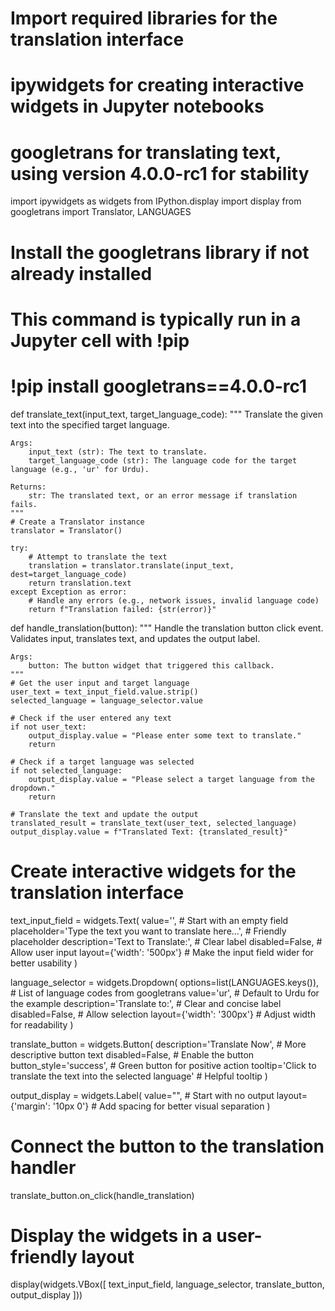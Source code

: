 # Import required libraries for the translation interface
# ipywidgets for creating interactive widgets in Jupyter notebooks
# googletrans for translating text, using version 4.0.0-rc1 for stability
import ipywidgets as widgets
from IPython.display import display
from googletrans import Translator, LANGUAGES

# Install the googletrans library if not already installed
# This command is typically run in a Jupyter cell with !pip
# !pip install googletrans==4.0.0-rc1

def translate_text(input_text, target_language_code):
    """
    Translate the given text into the specified target language.

    Args:
        input_text (str): The text to translate.
        target_language_code (str): The language code for the target language (e.g., 'ur' for Urdu).

    Returns:
        str: The translated text, or an error message if translation fails.
    """
    # Create a Translator instance
    translator = Translator()
    
    try:
        # Attempt to translate the text
        translation = translator.translate(input_text, dest=target_language_code)
        return translation.text
    except Exception as error:
        # Handle any errors (e.g., network issues, invalid language code)
        return f"Translation failed: {str(error)}"

def handle_translation(button):
    """
    Handle the translation button click event.
    Validates input, translates text, and updates the output label.

    Args:
        button: The button widget that triggered this callback.
    """
    # Get the user input and target language
    user_text = text_input_field.value.strip()
    selected_language = language_selector.value
    
    # Check if the user entered any text
    if not user_text:
        output_display.value = "Please enter some text to translate."
        return
    
    # Check if a target language was selected
    if not selected_language:
        output_display.value = "Please select a target language from the dropdown."
        return
    
    # Translate the text and update the output
    translated_result = translate_text(user_text, selected_language)
    output_display.value = f"Translated Text: {translated_result}"

# Create interactive widgets for the translation interface
text_input_field = widgets.Text(
    value='',  # Start with an empty field
    placeholder='Type the text you want to translate here...',  # Friendly placeholder
    description='Text to Translate:',  # Clear label
    disabled=False,  # Allow user input
    layout={'width': '500px'}  # Make the input field wider for better usability
)

language_selector = widgets.Dropdown(
    options=list(LANGUAGES.keys()),  # List of language codes from googletrans
    value='ur',  # Default to Urdu for the example
    description='Translate to:',  # Clear and concise label
    disabled=False,  # Allow selection
    layout={'width': '300px'}  # Adjust width for readability
)

translate_button = widgets.Button(
    description='Translate Now',  # More descriptive button text
    disabled=False,  # Enable the button
    button_style='success',  # Green button for positive action
    tooltip='Click to translate the text into the selected language'  # Helpful tooltip
)

output_display = widgets.Label(
    value="",  # Start with no output
    layout={'margin': '10px 0'}  # Add spacing for better visual separation
)

# Connect the button to the translation handler
translate_button.on_click(handle_translation)

# Display the widgets in a user-friendly layout
display(widgets.VBox([
    text_input_field,
    language_selector,
    translate_button,
    output_display
]))
